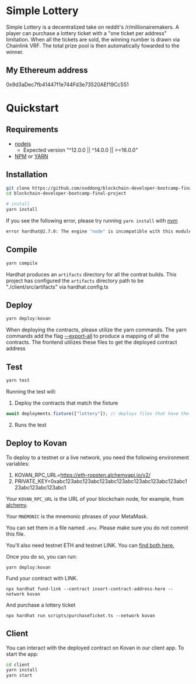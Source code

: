 # Simple Lottery

Simple Lottery is a decentralized take on reddit's /r/millionairemakers.
A player can purchase a lottery ticket with a "one ticket per address" limitation.
When all the tickets are sold, the winning number is drawn via Chainlink VRF.
The total prize pool is then automatically fowarded to the winner.

## My Ethereum address

0x9d3aDec7fb41447f1e744Fd3e73520AEf19Cc551

# Quickstart

## Requirements

- [nodejs](https://nodejs.org/en/)
  - Expected version "^12.0.0 || ^14.0.0 || >=16.0.0"
- [NPM](https://www.npmjs.com/) or [YARN](https://yarnpkg.com/)

## Installation

```sh
git clone https://github.com/xoddong/blockchain-developer-bootcamp-final-project
cd blockchain-developer-bootcamp-final-project

# install
yarn install
```

If you see the following error, please try running `yarn install` with [nvm](https://github.com/nvm-sh/nvm)

```sh
error hardhat@2.7.0: The engine "node" is incompatible with this module.
```

## Compile

```sh
yarn compile
```

Hardhat produces an `artifacts` directory for all the contrat builds. This project has configured the `artifacts` directory path to be "./client/src/artifacts" via hardhat.config.ts

## Deploy

```sh
yarn deploy:kovan
```

When deploying the contracts, please utilize the yarn commands.
The yarn commands add the flag [--export-all](https://github.com/wighawag/hardhat-deploy) to produce a mapping of all the contracts.
The frontend utilizes these files to get the deployed contract address

## Test

```sh
yarn test
```

Running the test will:

1. Deploy the contracts that match the fixture

```ts
await deployments.fixture(["lottery"]); // deploys files that have the matching tag: "lottery"
```

2. Runs the test

## Deploy to Kovan

To deploy to a testnet or a live network, you need the following environment variables:

1. KOVAN_RPC_URL=https://eth-ropsten.alchemyapi.io/v2/<YOUR ALCHEMY KEY>
2. PRIVATE_KEY=0xabc123abc123abc123abc123abc123abc123abc123abc123abc123abc123abc1

Your `KOVAN_RPC_URL` is the URL of your blockchain node, for example, from [alchemy](https://www.alchemy.com/).

Your `MNEMONIC` is the mnemonic phrases of your MetaMask.

You can set them in a file named `.env`. Please make sure you do not commit this file.

You'll also need testnet ETH and testnet LINK. You can [find both here.](https://faucets.chain.link/)

Once you do so, you can run:

```
yarn deploy:kovan
```

Fund your contract with LINK.

```
npx hardhat fund-link --contract insert-contract-address-here --network kovan
```

And purchase a lottery ticket

```
npx hardhat run scripts/purchaseTicket.ts --network kovan
```

## Client

You can interact with the deployed contract on Kovan in our client app.
To start the app:

```sh
cd client
yarn install
yarn start
```
